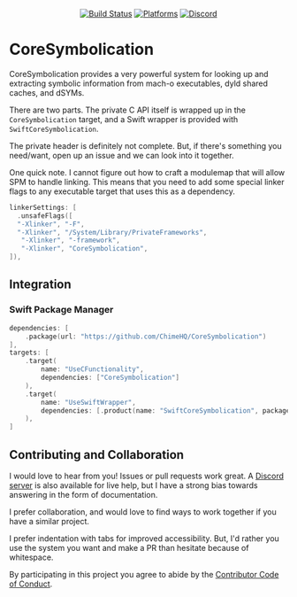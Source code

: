 <div align="center">

[![Build Status][build status badge]][build status]
[![Platforms][platforms badge]][platforms]
[![Discord][discord badge]][discord]

</div>

# CoreSymbolication
CoreSymbolication provides a very powerful system for looking up and extracting symbolic information from mach-o executables, dyld shared caches, and dSYMs.

There are two parts. The private C API itself is wrapped up in the `CoreSymbolication` target, and a Swift wrapper is provided with `SwiftCoreSymbolication`.

The private header is definitely not complete. But, if there's something you need/want, open up an issue and we can look into it together.

One quick note. I cannot figure out how to craft a modulemap that will allow SPM to handle linking. This means that you need to add some special linker flags to any executable target that uses this as a dependency.

```swift
linkerSettings: [
  .unsafeFlags([
  "-Xlinker", "-F",
  "-Xlinker", "/System/Library/PrivateFrameworks",
   "-Xlinker", "-framework",
   "-Xlinker", "CoreSymbolication",
]),
```

## Integration

### Swift Package Manager

```swift
dependencies: [
    .package(url: "https://github.com/ChimeHQ/CoreSymbolication")
],
targets: [
    .target(
        name: "UseCFunctionality",
        dependencies: ["CoreSymbolication"]
    ),
    .target(
        name: "UseSwiftWrapper",
        dependencies: [.product(name: "SwiftCoreSymbolication", package: "CoreSymbolication")]
    ),
]
```

## Contributing and Collaboration

I would love to hear from you! Issues or pull requests work great. A [Discord server][discord] is also available for live help, but I have a strong bias towards answering in the form of documentation.

I prefer collaboration, and would love to find ways to work together if you have a similar project.

I prefer indentation with tabs for improved accessibility. But, I'd rather you use the system you want and make a PR than hesitate because of whitespace.

By participating in this project you agree to abide by the [Contributor Code of Conduct](CODE_OF_CONDUCT.md).

[build status]: https://github.com/ChimeHQ/CoreSymbolication/actions
[build status badge]: https://github.com/ChimeHQ/CoreSymbolication/workflows/CI/badge.svg
[platforms]: https://swiftpackageindex.com/ChimeHQ/CoreSymbolication
[platforms badge]: https://img.shields.io/endpoint?url=https%3A%2F%2Fswiftpackageindex.com%2Fapi%2Fpackages%2FChimeHQ%2FCoreSymbolication%2Fbadge%3Ftype%3Dplatforms
[discord]: https://discord.gg/esFpX6sErJ
[discord badge]: https://img.shields.io/badge/Discord-purple?logo=Discord&label=Chat&color=%235A64EC
